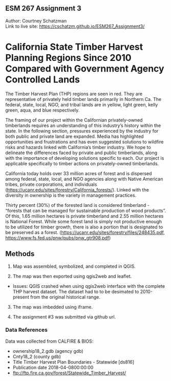 ## ESM 267 Assignment 3

Author: Courtney Schatzman <br/>
Link to live site: https://cschatzm.github.io/ESM267_Assignment3/

# California State Timber Harvest Planning Regions Since 2010 Compared with Government Agency Controlled Lands

The Timber Harvest Plan (THP) regions are seen in red. They are representative of privately held timber lands primarily in Northern Ca. The federal, state, local, NGO, and tribal lands are in yellow, light green, kelly green, aqua, and blue respectively. 

The framing of our project within the Californian privately-owned timberlands requires an understanding of this industry’s history within the state. In the following section, pressures experienced by the industry for both public and private land are expanded. Media has highlighted opportunities and frustrations and has even suggested solutions to wildfire risks and hazards linked with California’s timber industry. We hope to delineate the differences faced by private and public timberlands, along with the importance of developing solutions specific to each. Our project is applicable specifically to timber actions on privately-owned timberlands.

California today holds over 33 million acres of forest and is dispersed among federal, state, local, and NGO agencies along with Native American tribes, private corporations, and individuals (https://ucanr.edu/sites/forestry/California_forests/). Linked with the diversity in ownership is the variety in management practices. 

Thirty percent (30%) of the forested land is considered timberland - “forests that can be managed for sustainable production of wood products”. Of this, 1.65 million hectares is private timberland and 2.55 million hectares is National Forest. While some forest land is simply not productive enough to be utilized for timber growth, there is also a portion that is designated to be preserved as a forest. (https://ucanr.edu/sites/forestry/files/248435.pdf, https://www.fs.fed.us/pnw/pubs/pnw_gtr908.pdf) 

## Methods 

1) Map was assembled, symbolized, and completed in QGIS.

2) The map was then exported using qgis2web and leaflet.
  - Issues: QGIS crashed when using qgis2web interface with the complete THP harvest dataset. 
    The dataset had to to be desimated to 2010-present from the original historical range.

3) The map was imbedded using iframe. 

4) The assignment #3 was submitted via github url.

### Data References

Data was collected from CALFIRE & BIOS:
- ownership18_2.gdb (agency gdb)
- Cnty18_2 (county gdb)
- Title Timber Harvest Plan Boundaries - Statewide [ds816]
- Publication date 2018-04-0800:00:00
- ftp://ftp.fire.ca.gov/forest/Statewide_Timber_Harvest/

